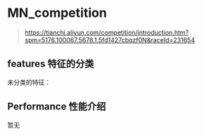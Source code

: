 # MN_competition

>https://tianchi.aliyun.com/competition/introduction.htm?spm=5176.100067.5678.1.5fd1427cbqzf0N&raceId=231654
## features 特征的分类

未分类的特征：


## Performance 性能介绍

暂无
